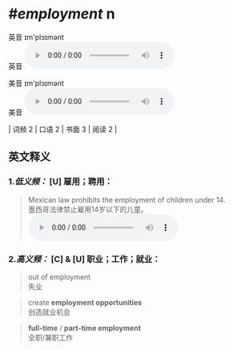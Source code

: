 # ***\#employment*** n
英音 ɪm'plɔɪmənt  
英音
<audio src="./media/employment-B.aac" controls="controls"></audio>

美音 ɪm'plɔɪmənt  
美音
<audio src="./media/employment.aac" controls="controls"></audio>



| 词频 2 | 口语 2 | 书面 3 | 阅读 2 |  

英文释义
---
### 1.*低义频：* **[U] 雇用；聘用：**  

 > Mexican law prohibits the employment of children under 14.   
 > 墨西哥法律禁止雇用14岁以下的儿童。    
<audio src="./media/employment-1.aac" controls="controls"></audio>

### 2.*高义频：* **[C] & [U] 职业；工作；就业：**  

 > out of employment   
 > 失业    

 > create **employment opportunities**   
 > 创造就业机会    

 > **full-time** / **part-time employment**  
 > 全职/兼职工作    


